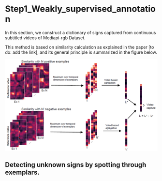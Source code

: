 # Step1_Weakly_supervised_annotation
In this section, we construct a dictionary of signs captured from continuous subtitled videos of Mediapi-rgb Dataset. 

This method is based on similarity calculation as explained in the paper [to do: add the link], and its general principle is summarized in the figure below.

![schema](schema_similarite.png)

**Detecting unknown signs by spotting through exemplars.**
-----------------------

